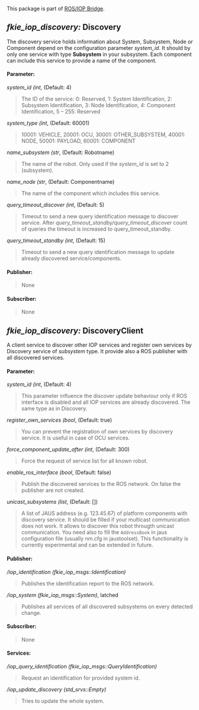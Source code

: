 This package is part of [ROS/IOP Bridge](https://github.com/fkie/iop_core/blob/master/README.md).


## _fkie_iop_discovery:_ Discovery

The discovery service holds information about System, Subsystem, Node or Component depend on the configuration parameter _system_id_. It should by only one service with type __Subsystem__ in your subsystem. Each component can include this service to provide a name of the component.

#### Parameter:

_system_id (int_, (Default: 4)

> The ID of the service: 0: Reserved, 1: System Identification, 2: Subsystem Identification, 3: Node Identification, 4: Component Identification, 5 – 255: Reserved

_system_type (int_, (Default: 60001)

> 10001: VEHICLE, 20001: OCU, 30001: OTHER_SUBSYSTEM, 40001: NODE, 50001: PAYLOAD, 60001: COMPONENT

_name_subsystem (str_, (Default: Robotname)

> The name of the robot. Only used if the _system_id_ is set to 2 (subsystem).

_name_node (str_, (Default: Componentname)

> The name of the component which includes this service.

_query_timeout_discover (int_, (Default: 5)

> Timeout to send a new query identification message to discover service. After _query_timeout_standby/query_timeout_discover_ count of queries the timeout is increased to query_timeout_standby.

_query_timeout_standby (int_, (Default: 15)

> Timeout to send a new query identification message to update already discovered service/components.

#### Publisher:

> None

#### Subscriber:

> None


## _fkie_iop_discovery:_ DiscoveryClient

A client service to discover other IOP services and register own services by Discovery service of _subsystem_ type. It provide also a ROS publisher with all discovered services.

#### Parameter:

_system_id (int_, (Default: 4)

> This parameter influence the discover update behaviour only if ROS interface is disabled and all IOP services are already discovered. The same type as in Discovery.

_register_own_services (bool_, (Default: true)

> You can prevent the registration of own services by discovery service. It is useful in case of OCU services.

_force_component_update_after (int_, (Default: 300)

> Force the request of service list for all known robot.

_enable_ros_interface (bool_, (Default: false)

> Publish the discovered services to the ROS network. On false the publisher are not created.

_unicast_subsystems (list_, (Default: [])

> A list of JAUS address (e.g. 123.45.67) of platform components with discovery service. It should be filled if your multicast communication does not work. It allows to discover this robot througth unicast communication. You need also to fill the `AddressBook` in jaus configuration file (usually nm.cfg in jaustoolset).
> This functionality is currently experimental and can be extended in future.

#### Publisher:

_/iop_identification (fkie_iop_msgs::Identification)_

> Publishes the identification report to the ROS network.

_/iop_system (fkie_iop_msgs::System)_, latched

> Publishes all services of all discovered subsystems on every detected change.

#### Subscriber:

> None

#### Services:

_/iop_query_identification (fkie_iop_msgs::QueryIdentification)_

> Request an identification for provided system id.

_/iop_update_discovery (std_srvs::Empty)_

> Tries to update the whole system.

